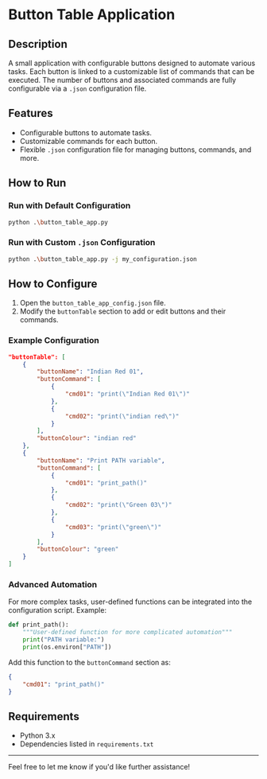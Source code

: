 # Button Table Application

## Description
A small application with configurable buttons designed to automate various tasks. Each button is linked to a customizable list of commands that can be executed. The number of buttons and associated commands are fully configurable via a `.json` configuration file.

## Features
- Configurable buttons to automate tasks.
- Customizable commands for each button.
- Flexible `.json` configuration file for managing buttons, commands, and more.

## How to Run

### Run with Default Configuration
```bash
python .\button_table_app.py
```

### Run with Custom `.json` Configuration
```bash
python .\button_table_app.py -j my_configuration.json
```

## How to Configure

1. Open the `button_table_app_config.json` file.
2. Modify the `buttonTable` section to add or edit buttons and their commands.

### Example Configuration
```json
"buttonTable": [
    {
        "buttonName": "Indian Red 01",
        "buttonCommand": [
            {
                "cmd01": "print(\"Indian Red 01\")"
            },
            {
                "cmd02": "print(\"indian red\")"
            }
        ],
        "buttonColour": "indian red"
    },
    {
        "buttonName": "Print PATH variable",
        "buttonCommand": [
            {
                "cmd01": "print_path()"
            },
            {
                "cmd02": "print(\"Green 03\")"
            },
            {
                "cmd03": "print(\"green\")"
            }
        ],
        "buttonColour": "green"
    }
]
```

### Advanced Automation
For more complex tasks, user-defined functions can be integrated into the configuration script. Example:
```python
def print_path():
    """User-defined function for more complicated automation""" 
    print("PATH variable:") 
    print(os.environ["PATH"])
```

Add this function to the `buttonCommand` section as:
```json
{ 
    "cmd01": "print_path()" 
}
```

## Requirements
- Python 3.x
- Dependencies listed in `requirements.txt`


---

Feel free to let me know if you'd like further assistance!
